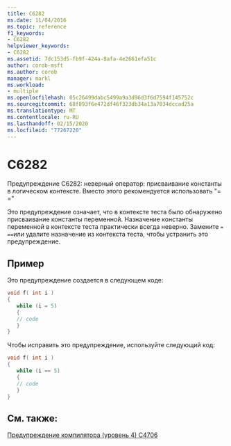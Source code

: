 ```yaml
---
title: C6282
ms.date: 11/04/2016
ms.topic: reference
f1_keywords:
- C6282
helpviewer_keywords:
- C6282
ms.assetid: 7dc153d5-fb9f-424a-8afa-4e2661efa51c
author: corob-msft
ms.author: corob
manager: markl
ms.workload:
- multiple
ms.openlocfilehash: 05c26499dabc5499a9a3d96d3f6d7594f145752c
ms.sourcegitcommit: 68f893f6e472df46f323db34a13a7034dccad25a
ms.translationtype: MT
ms.contentlocale: ru-RU
ms.lasthandoff: 02/15/2020
ms.locfileid: "77267220"
---
```

# <a name="c6282"></a>C6282
Предупреждение C6282: неверный оператор: присваивание константы в логическом контексте. Вместо этого рекомендуется использовать "= ="

 Это предупреждение означает, что в контексте теста было обнаружено присваивание константы переменной. Назначение константы переменной в контексте теста практически всегда неверно. Замените `=` `==`или удалите назначение из контекста теста, чтобы устранить это предупреждение.

## <a name="example"></a>Пример
 Это предупреждение создается в следующем коде:

```cpp
void f( int i )
{
   while (i = 5)
   {
   // code
   }
}
```

 Чтобы исправить это предупреждение, используйте следующий код:

```cpp
void f( int i )
{
   while (i == 5)
   {
   // code
   }
}
```

## <a name="see-also"></a>См. также:
 [Предупреждение компилятора (уровень 4) C4706](/cpp/error-messages/compiler-warnings/compiler-warning-level-4-c4706)
